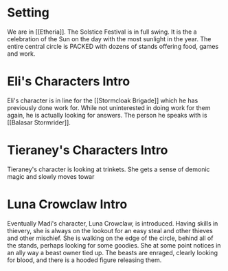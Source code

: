 # Setting
We are in [[Etheria]]. The Solstice Festival is in full swing. It is the a celebration of the Sun on the day with the most sunlight in the year. The entire central circle is PACKED with dozens of stands offering food, games and work.

# Eli's Characters Intro
Eli's character is in line for the [[Stormcloak Brigade]] which he has previously done work for. While not uninterested in doing work for them again, he is actually looking for answers. The person he speaks with is [[Balasar Stormrider]].

# Tieraney's Characters Intro
Tieraney's character is looking at trinkets. She gets a sense of demonic magic and slowly moves towar

# Luna Crowclaw Intro
Eventually Madi's character, Luna Crowclaw, is introduced. Having skills in thievery, she is always on the lookout for an easy steal and other thieves and other mischief. She is walking on the edge of the circle, behind all of the stands, perhaps looking for some goodies. She at some point notices in an ally way a beast owner tied up. The beasts are enraged, clearly looking for blood, and there is a hooded figure releasing them.

